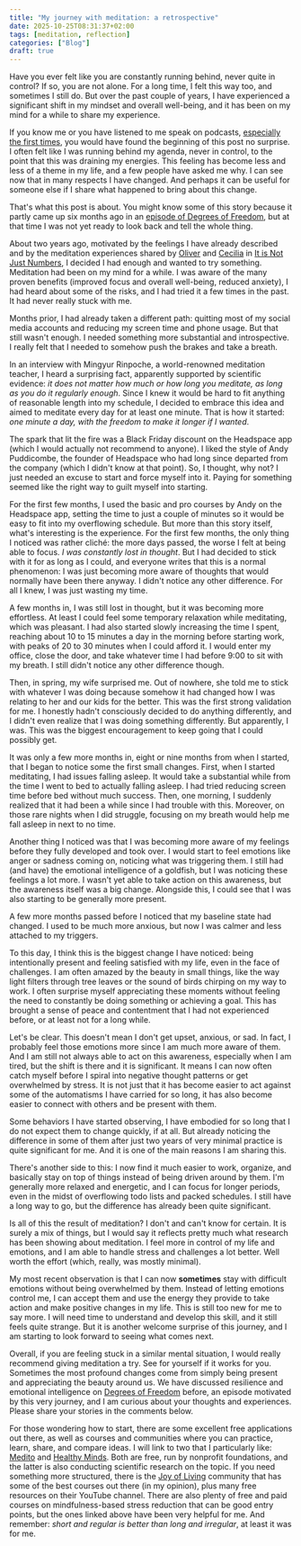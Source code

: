 ```yaml
---
title: "My journey with meditation: a retrospective"
date: 2025-10-25T08:31:37+02:00
tags: [meditation, reflection]
categories: ["Blog"]
draft: true
---
```


Have you ever felt like you are constantly running behind, never quite in control? If so, you are not alone. For a long time, I felt this way too, and sometimes I still do. But over the past couple of years, I have experienced a significant shift in my mindset and overall well-being, and it has been on my mind for a while to share my experience.

If you know me or you have listened to me speak on podcasts, [especially the first times](https://creators.spotify.com/pod/profile/degrees-of-freedom/episodes/S1-Ep7---Failing-Forward-e2oidaa/a-abhk913), you would have found the beginning of this post no surprise. I often felt like I was running behind my agenda, never in control, to the point that this was draining my energies. This feeling has become less and less of a theme in my life, and a few people have asked me why. I can see now that in many respects I have changed. And perhaps it can be useful for someone else if I share what happened to bring about this change.

That's what this post is about. You might know some of this story because it partly came up six months ago in an [episode of Degrees of Freedom](https://creators.spotify.com/pod/profile/degrees-of-freedom/episodes/S4E02---Emotional-health-and-mindfulness-in-education-e2rvs3o), but at that time I was not yet ready to look back and tell the whole thing.

About two years ago, motivated by the feelings I have already described and by the meditation experiences shared by [Oliver](https://creators.spotify.com/pod/profile/not-just-numbers/episodes/S1E05---Pure-Maths--with-Oliver-Lorscheid-and-Jaap-Top-e2g4ibd/a-ab084qc) and [Cecilia](https://creators.spotify.com/pod/profile/not-just-numbers/episodes/S1E03---Teaching-mathematics--with-Tams-Grbe-and-Ceclia-Salgado-e2bsae3/a-aajrsif) in [It is Not Just Numbers](https://creators.spotify.com/pod/profile/not-just-numbers),
I decided I had enough and wanted to try something. Meditation had been on my mind for a while. I was aware of the many proven benefits (improved focus and overall well-being, reduced anxiety), I had heard about some of the risks, and I had tried it a few times in the past. It had never really stuck with me.

Months prior, I had already taken a different path: quitting most of my social media accounts and reducing my screen time and phone usage. But that still wasn't enough. I needed something more substantial and introspective. I really felt that I needed to somehow push the brakes and take a breath.

In an interview with Mingyur Rinpoche, a world-renowned meditation teacher, I heard a surprising fact, apparently supported by scientific evidence: _it does not matter how much or how long you meditate, as long as you do it regularly enough_. Since I knew it would be hard to fit anything of reasonable length into my schedule, I decided to embrace this idea and aimed to meditate every day for at least one minute. That is how it started: _one minute a day, with the freedom to make it longer if I wanted_.

The spark that lit the fire was a Black Friday discount on the Headspace app (which I would actually not recommend to anyone). I liked the style of Andy Puddicombe, the founder of Headspace who had long since departed from the company (which I didn't know at that point). So, I thought, why not? I just needed an excuse to start and force myself into it. Paying for something seemed like the right way to guilt myself into starting.

For the first few months, I used the basic and pro courses by Andy on the Headspace app, setting the time to just a couple of minutes so it would be easy to fit into my overflowing schedule. But more than this story itself, what's interesting is the experience. For the first few months, the only thing I noticed was rather cliché: the more days passed, the worse I felt at being able to focus. *I was constantly lost in thought*. But I had decided to stick with it for as long as I could, and everyone writes that this is a normal phenomenon: I was just becoming more aware of thoughts that would normally have been there anyway. I didn't notice any other difference. For all I knew, I was just wasting my time.

A few months in, I was still lost in thought, but it was becoming more effortless. At least I could feel some temporary relaxation while meditating, which was pleasant. I had also started slowly increasing the time I spent, reaching about 10 to 15 minutes a day in the morning before starting work, with peaks of 20 to 30 minutes when I could afford it. I would enter my office, close the door, and take whatever time I had before 9:00 to sit with my breath. I still didn't notice any other difference though.

Then, in spring, my wife surprised me. Out of nowhere, she told me to stick with whatever I was doing because somehow it had changed how I was relating to her and our kids for the better. This was the first strong validation for me. I honestly hadn't consciously decided to do anything differently, and I didn't even realize that I was doing something differently. But apparently, I was. This was the biggest encouragement to keep going that I could possibly get.

It was only a few more months in, eight or nine months from when I started, that I began to notice some the first small changes. First, when I started meditating, I had issues falling asleep. It would take a substantial while from the time I went to bed to actually falling asleep. I had tried reducing screen time before bed without much success. Then, one morning, I suddenly realized that it had been a while since I had trouble with this. Moreover, on those rare nights when I did struggle, focusing on my breath would help me fall asleep in next to no time.

Another thing I noticed was that I was becoming more aware of my feelings before they fully developed and took over. I would start to feel emotions like anger or sadness coming on, noticing what was triggering them. I still had (and have) the emotional intelligence of a goldfish, but I was noticing these feelings a lot more. I wasn't yet able to take action on this awareness, but the awareness itself was a big change. Alongside this, I could see that I was also starting to be generally more present.

A few more months passed before I noticed that my baseline state had changed. I used to be much more anxious, but now I was calmer and less attached to my triggers.

To this day, I think this is the biggest change I have noticed: being intentionally present and feeling satisfied with my life, even in the face of challenges. I am often amazed by the beauty in small things, like the way light filters through tree leaves or the sound of birds chirping on my way to work. I often surprise myself appreciating these moments without feeling the need to constantly be doing something or achieving a goal. This has brought a sense of peace and contentment that I had not experienced before, or at least not for a long while.

Let's be clear. This doesn't mean I don't get upset, anxious, or sad. In fact, I probably feel those emotions more since I am much more aware of them. And I am still not always able to act on this awareness, especially when I am tired, but the shift is there and it is significant. It means I can now often catch myself before I spiral into negative thought patterns or get overwhelmed by stress. It is not just that it has become easier to act against some of the automatisms I have carried for so long, it has also become easier to connect with others and be present with them.

Some behaviors I have started observing, I have embodied for so long that I do not expect them to change quickly, if at all. But already noticing the difference in some of them after just two years of very minimal practice is quite significant for me. And it is one of the main reasons I am sharing this.

There's another side to this: I now find it much easier to work, organize, and basically stay on top of things instead of being driven around by them. I'm generally more relaxed and energetic, and I can focus for longer periods, even in the midst of overflowing todo lists and packed schedules. I still have a long way to go, but the difference has already been quite significant.

Is all of this the result of meditation? I don't and can't know for certain. It is surely a mix of things, but I would say it reflects pretty much what research has been showing about meditation. I feel more in control of my life and emotions, and I am able to handle stress and challenges a lot better. Well worth the effort (which, really, was mostly minimal).

My most recent observation is that I can now **sometimes** stay with difficult emotions without being overwhelmed by them. Instead of letting emotions control me, I can accept them and use the energy they provide to take action and make positive changes in my life. This is still too new for me to say more. I will need time to understand and develop this skill, and it still feels quite strange. But it is another welcome surprise of this journey, and I am starting to look forward to seeing what comes next.

Overall, if you are feeling stuck in a similar mental situation, I would really recommend giving meditation a try. See for yourself if it works for you. Sometimes the most profound changes come from simply being present and appreciating the beauty around us. We have discussed resilience and emotional intelligence on [Degrees of Freedom](https://creators.spotify.com/pod/profile/degrees-of-freedom/episodes/S4E02---Emotional-health-and-mindfulness-in-education-e2rvs3o) before, an episode motivated by this very journey, and I am curious about your thoughts and experiences. Please share your stories in the comments below.

For those wondering how to start, there are some excellent free applications out there, as well as courses and communities where you can practice, learn, share, and compare ideas. I will link to two that I particularly like: [Medito](https://medito.app/) and [Healthy Minds](https://hminnovations.org/meditation-app). Both are free, run by nonprofit foundations, and the latter is also conducting scientific research on the topic. If you need something more structured, there is the [Joy of Living](https://joy.tergar.org) community that has some of the best courses out there (in my opinion), plus many free resources on their YouTube channel. There are also plenty of free and paid courses on mindfulness-based stress reduction that can be good entry points, but the ones linked above have been very helpful for me. And remember: _short and regular is better than long and irregular_, at least it was for me.
